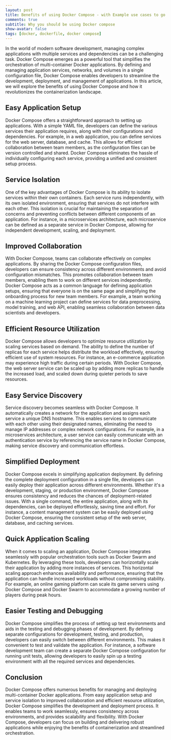 ```yaml
---
layout: post
title: Benefits of using Docker Compose - with Example use cases to go with it 
comments: true
subtitle: Why you should be using Docker compose
show-avatar: false
tags: [docker, dockerfile, docker compose]
---
```





In the world of modern software development, managing complex applications with multiple services and dependencies can be a challenging task. Docker Compose emerges as a powerful tool that simplifies the orchestration of multi-container Docker applications. By defining and managing application services, networks, and volumes in a single configuration file, Docker Compose enables developers to streamline the development, deployment, and management of applications. In this article, we will explore the benefits of using Docker Compose and how it revolutionizes the containerization landscape.

## Easy Application Setup

Docker Compose offers a straightforward approach to setting up applications. With a simple YAML file, developers can define the various services their application requires, along with their configurations and dependencies. For example, in a web application, you can define services for the web server, database, and cache. This allows for efficient collaboration between team members, as the configuration files can be version controlled and shared. Docker Compose eliminates the hassle of individually configuring each service, providing a unified and consistent setup process.

## Service Isolation

One of the key advantages of Docker Compose is its ability to isolate services within their own containers. Each service runs independently, with its own isolated environment, ensuring that services do not interfere with each other. This isolation is crucial for maintaining the separation of concerns and preventing conflicts between different components of an application. For instance, in a microservices architecture, each microservice can be defined as a separate service in Docker Compose, allowing for independent development, scaling, and deployment.

## Improved Collaboration

With Docker Compose, teams can collaborate effectively on complex applications. By sharing the Docker Compose configuration files, developers can ensure consistency across different environments and avoid configuration mismatches. This promotes collaboration between team members, enabling them to work on different services independently. Docker Compose acts as a common language for defining application setups, ensuring that everyone is on the same page and simplifying the onboarding process for new team members. For example, a team working on a machine learning project can define services for data preprocessing, model training, and web API, enabling seamless collaboration between data scientists and developers.

## Efficient Resource Utilization

Docker Compose allows developers to optimize resource utilization by scaling services based on demand. The ability to define the number of replicas for each service helps distribute the workload effectively, ensuring efficient use of system resources. For instance, an e-commerce application may experience high traffic during certain periods. With Docker Compose, the web server service can be scaled up by adding more replicas to handle the increased load, and scaled down during quieter periods to save resources.

## Easy Service Discovery

Service discovery becomes seamless with Docker Compose. It automatically creates a network for the application and assigns each service a unique DNS hostname. This enables services to communicate with each other using their designated names, eliminating the need to manage IP addresses or complex network configurations. For example, in a microservices architecture, a user service can easily communicate with an authentication service by referencing the service name in Docker Compose, making service discovery and communication effortless.

## Simplified Deployment

Docker Compose excels in simplifying application deployment. By defining the complete deployment configuration in a single file, developers can easily deploy their application across different environments. Whether it's a development, staging, or production environment, Docker Compose ensures consistency and reduces the chances of deployment-related issues. With a single command, the entire application, along with its dependencies, can be deployed effortlessly, saving time and effort. For instance, a content management system can be easily deployed using Docker Compose, ensuring the consistent setup of the web server, database, and caching services.

## Quick Application Scaling

When it comes to scaling an application, Docker Compose integrates seamlessly with popular orchestration tools such as Docker Swarm and Kubernetes. By leveraging these tools, developers can horizontally scale their application by adding more instances of services. This horizontal scaling approach enhances availability and performance, ensuring that the application can handle increased workloads without compromising stability. For example, an online gaming platform can scale its game servers using Docker Compose and Docker Swarm to accommodate a growing number of players during peak hours.

## Easier Testing and Debugging

Docker Compose simplifies the process of setting up test environments and aids in the testing and debugging phases of development. By defining separate configurations for development, testing, and production, developers can easily switch between different environments. This makes it convenient to test and validate the application. For instance, a software development team can create a separate Docker Compose configuration for running unit tests, allowing developers to easily spin up a testing environment with all the required services and dependencies.

## Conclusion

Docker Compose offers numerous benefits for managing and deploying multi-container Docker applications. From easy application setup and service isolation to improved collaboration and efficient resource utilization, Docker Compose simplifies the development and deployment process. It enables teams to work seamlessly, ensures consistency across environments, and provides scalability and flexibility. With Docker Compose, developers can focus on building and delivering robust applications while enjoying the benefits of containerization and streamlined orchestration.